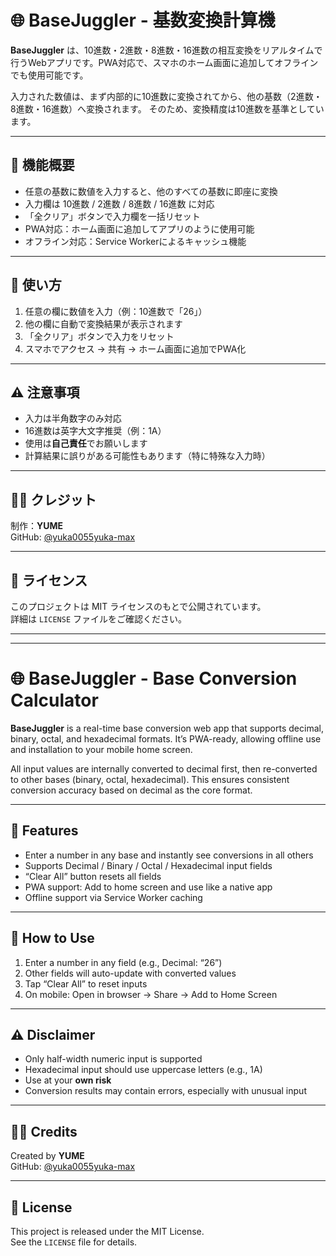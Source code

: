 # 🌐 BaseJuggler - 基数変換計算機

**BaseJuggler** は、10進数・2進数・8進数・16進数の相互変換をリアルタイムで行うWebアプリです。PWA対応で、スマホのホーム画面に追加してオフラインでも使用可能です。

入力された数値は、まず内部的に10進数に変換されてから、他の基数（2進数・8進数・16進数）へ変換されます。
そのため、変換精度は10進数を基準としています。

---

## 🧮 機能概要

- 任意の基数に数値を入力すると、他のすべての基数に即座に変換
- 入力欄は 10進数 / 2進数 / 8進数 / 16進数 に対応
- 「全クリア」ボタンで入力欄を一括リセット
- PWA対応：ホーム画面に追加してアプリのように使用可能
- オフライン対応：Service Workerによるキャッシュ機能

---

## 📱 使い方

1. 任意の欄に数値を入力（例：10進数で「26」）
2. 他の欄に自動で変換結果が表示されます
3. 「全クリア」ボタンで入力をリセット
4. スマホでアクセス → 共有 → ホーム画面に追加でPWA化

---

## ⚠️ 注意事項

- 入力は半角数字のみ対応
- 16進数は英字大文字推奨（例：1A）
- 使用は**自己責任**でお願いします
- 計算結果に誤りがある可能性もあります（特に特殊な入力時）

---

## 🧑‍🎨 クレジット

制作：**YUME**  
GitHub: [@yuka0055yuka-max](https://github.com/yuka0055yuka-max)

---

## 📄 ライセンス

このプロジェクトは MIT ライセンスのもとで公開されています。  
詳細は `LICENSE` ファイルをご確認ください。

---

---

# 🌐 BaseJuggler - Base Conversion Calculator

**BaseJuggler** is a real-time base conversion web app that supports decimal, binary, octal, and hexadecimal formats. It’s PWA-ready, allowing offline use and installation to your mobile home screen.

All input values are internally converted to decimal first, then re-converted to other bases (binary, octal, hexadecimal).
This ensures consistent conversion accuracy based on decimal as the core format.

---

## 🧮 Features

- Enter a number in any base and instantly see conversions in all others
- Supports Decimal / Binary / Octal / Hexadecimal input fields
- “Clear All” button resets all fields
- PWA support: Add to home screen and use like a native app
- Offline support via Service Worker caching

---

## 📱 How to Use

1. Enter a number in any field (e.g., Decimal: “26”)
2. Other fields will auto-update with converted values
3. Tap “Clear All” to reset inputs
4. On mobile: Open in browser → Share → Add to Home Screen

---

## ⚠️ Disclaimer

- Only half-width numeric input is supported
- Hexadecimal input should use uppercase letters (e.g., 1A)
- Use at your **own risk**
- Conversion results may contain errors, especially with unusual input

---

## 🧑‍🎨 Credits

Created by **YUME**  
GitHub: [@yuka0055yuka-max](https://github.com/yuka0055yuka-max)

---

## 📄 License

This project is released under the MIT License.  
See the `LICENSE` file for details.
